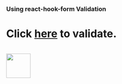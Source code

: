 
### Using react-hook-form Validation 

# Click [here](https://nathanshuai.github.io/react-hook-form/) to validate.

<br />

<img src="https://img.shields.io/badge/React-20232A?style=for-the-badge&logo=react&logoColor=61DAFB" height="65">
